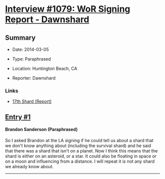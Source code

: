 # [Interview #1079: WoR Signing Report - Dawnshard](https://www.theoryland.com/intvmain.php?i=1079)

## Summary

- Date: 2014-03-05

- Type: Paraphrased

- Location: Huntington Beach, CA

- Reporter: Dawnshard

### Links

- [17th Shard (Report)](http://www.17thshard.com/forum/topic/6512-new-shard/)


## [Entry #1](https://www.theoryland.com/intvmain.php?i=1079#1)

#### Brandon Sanderson (Paraphrased)

So I asked Brandon at the LA signing if he could tell us about a shard that we don't know anything about (including the survival shard) and he said that there was a shard that isn't on a planet. Now I think this means that the shard is either on an asteroid, or a star. It could also be floating in space or on a moon and influencing from a distance. I will repeat it is not any shard we already know about.


---

